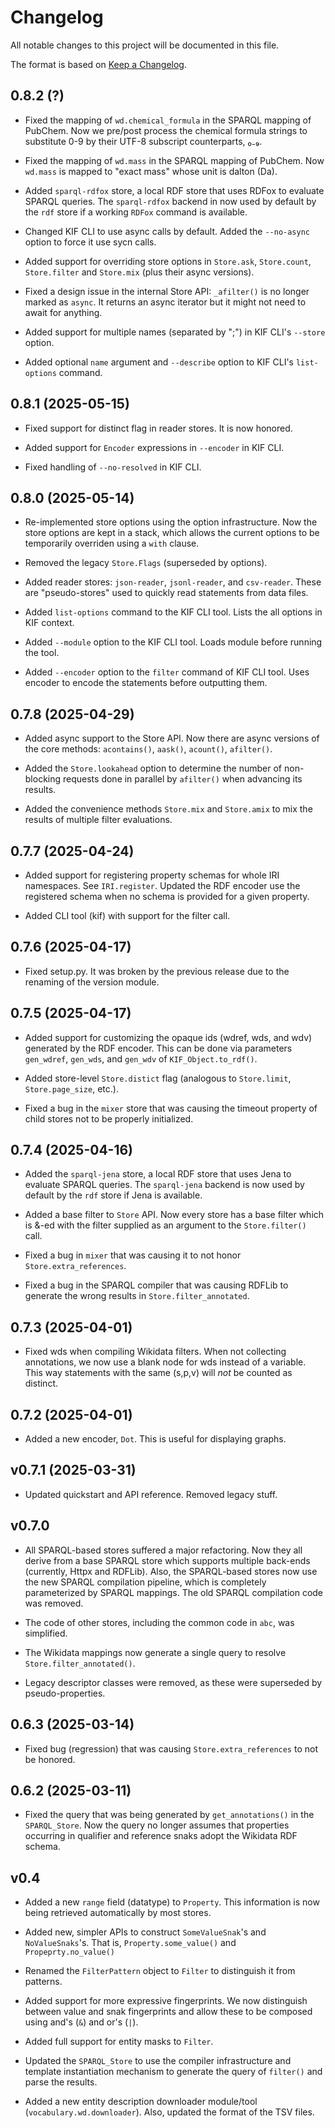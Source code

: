 # Changelog

All notable changes to this project will be documented in this file.

The format is based on [Keep a Changelog](https://keepachangelog.com/en/1.0.0/).

## 0.8.2 (?)

- Fixed the mapping of `wd.chemical_formula` in the SPARQL mapping of
  PubChem.  Now we pre/post process the chemical formula strings to
  substitute 0-9 by their UTF-8 subscript counterparts, ₀₋₉.

- Fixed the mapping of `wd.mass` in the SPARQL mapping of PubChem.  Now
  `wd.mass` is mapped to "exact mass" whose unit is dalton (Da).

- Added `sparql-rdfox` store, a local RDF store that uses RDFox to evaluate
  SPARQL queries.  The `sparql-rdfox` backend in now used by default by the
  `rdf` store if a working `RDFox` command is available.

- Changed KIF CLI to use async calls by default.  Added the `--no-async`
  option to force it use sycn calls.

- Added support for overriding store options in `Store.ask`, `Store.count`,
  `Store.filter` and `Store.mix` (plus their async versions).

- Fixed a design issue in the internal Store API: `_afilter()` is no longer
  marked as `async`.  It returns an async iterator but it might not need to
  await for anything.

- Added support for multiple names (separated by ";") in KIF CLI's `--store`
  option.

- Added optional `name` argument and `--describe` option to KIF CLI's
  `list-options` command.

## 0.8.1 (2025-05-15)

- Fixed support for distinct flag in reader stores.  It is now honored.

- Added support for `Encoder` expressions in `--encoder` in KIF CLI.

- Fixed handling of `--no-resolved` in KIF CLI.

## 0.8.0 (2025-05-14)

- Re-implemented store options using the option infrastructure.  Now the
  store options are kept in a stack, which allows the current options to be
  temporarily overriden using a `with` clause.

- Removed the legacy `Store.Flags` (superseded by options).

- Added reader stores: `json-reader`, `jsonl-reader`, and `csv-reader`.
  These are "pseudo-stores" used to quickly read statements from data files.

- Added `list-options` command to the KIF CLI tool.  Lists the all options
  in KIF context.

- Added `--module` option to the KIF CLI tool.  Loads module before running
  the tool.

- Added `--encoder` option to the `filter` command of KIF CLI tool.  Uses
  encoder to encode the statements before outputting them.

## 0.7.8 (2025-04-29)

- Added async support to the Store API.  Now there are async versions of the
  core methods: `acontains()`, `aask()`, `acount()`, `afilter()`.

- Added the `Store.lookahead` option to determine the number of non-blocking
  requests done in parallel by `afilter()` when advancing its results.

- Added the convenience methods `Store.mix` and `Store.amix` to mix the
  results of multiple filter evaluations.

## 0.7.7 (2025-04-24)

- Added support for registering property schemas for whole IRI namespaces.
  See `IRI.register`.  Updated the RDF encoder use the registered schema
  when no schema is provided for a given property.

- Added CLI tool (kif) with support for the filter call.

## 0.7.6 (2025-04-17)

- Fixed setup.py.  It was broken by the previous release due to the renaming
  of the version module.

## 0.7.5 (2025-04-17)

- Added support for customizing the opaque ids (wdref, wds, and wdv)
  generated by the RDF encoder.  This can be done via parameters
  `gen_wdref`, `gen_wds`, and `gen_wdv` of `KIF_Object.to_rdf()`.

- Added store-level `Store.distict` flag (analogous to `Store.limit`,
  `Store.page_size`, etc.).

- Fixed a bug in the `mixer` store that was causing the timeout property of
  child stores not to be properly initialized.

## 0.7.4 (2025-04-16)

- Added the `sparql-jena` store, a local RDF store that uses Jena to
  evaluate SPARQL queries.  The `sparql-jena` backend is now used by default
  by the `rdf` store if Jena is available.

- Added a base filter to `Store` API.  Now every store has a base filter
  which is &-ed with the filter supplied as an argument to the
  `Store.filter()` call.

- Fixed a bug in `mixer` that was causing it to not honor
  `Store.extra_references`.

- Fixed a bug in the SPARQL compiler that was causing RDFLib to generate the
  wrong results in `Store.filter_annotated`.

## 0.7.3 (2025-04-01)

- Fixed wds when compiling Wikidata filters.  When not collecting
  annotations, we now use a blank node for wds instead of a variable.  This
  way statements with the same (s,p,v) will *not* be counted as distinct.

## 0.7.2 (2025-04-01)

- Added a new encoder, `Dot`.  This is useful for displaying graphs.

## v0.7.1 (2025-03-31)

- Updated quickstart and API reference.  Removed legacy stuff.

## v0.7.0

- All SPARQL-based stores suffered a major refactoring.  Now they all derive
  from a base SPARQL store which supports multiple back-ends (currently,
  Httpx and RDFLib).  Also, the SPARQL-based stores now use the new SPARQL
  compilation pipeline, which is completely parameterized by SPARQL
  mappings.  The old SPARQL compilation code was removed.

- The code of other stores, including the common code in `abc`, was
  simplified.

- The Wikidata mappings now generate a single query to resolve
  `Store.filter_annotated()`.

- Legacy descriptor classes were removed, as these were superseded by
  pseudo-properties.

## 0.6.3 (2025-03-14)

- Fixed bug (regression) that was causing
  `Store.extra_references` to not be honored.

## 0.6.2 (2025-03-11)

- Fixed the query that was being generated by `get_annotations()` in the
  `SPARQL_Store`.  Now the query no longer assumes that properties occurring
  in qualifier and reference snaks adopt the Wikidata RDF schema.

## v0.4

- Added a new `range` field (datatype) to `Property`.  This information is
  now being retrieved automatically by most stores.

- Added new, simpler APIs to construct `SomeValueSnak`'s and
  `NoValueSnaks`'s.  That is, `Property.some_value()` and
  `Propeprty.no_value()`

- Renamed the `FilterPattern` object to `Filter` to distinguish it from
  patterns.

- Added support for more expressive fingerprints.  We now distinguish
  between value and snak fingerprints and allow these to be composed using
  and's (`&`) and or's (`|`).

- Added full support for entity masks to `Filter`.

- Updated the `SPARQL_Store` to use the compiler infrastructure and template
  instantiation mechanism to generate the query of `filter()` and parse the
  results.

- Added a new entity description downloader module/tool
  (`vocabulary.wd.downloader`).  Also, updated the format of the TSV files.
